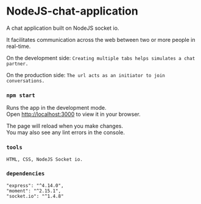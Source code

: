# NodeJS-chat-application
A chat application built on NodeJS socket io.

It facilitates communication across the web between two or more people in real-time.

On the development side: `Creating multiple tabs helps simulates a chat partner.`

On the production side: `The url acts as an initiator to join conversations.`

### `npm start`

Runs the app in the development mode.\
Open [http://localhost:3000](http://localhost:3000) to view it in your browser.

The page will reload when you make changes.\
You may also see any lint errors in the console.

### `tools`
    HTML, CSS, NodeJS Socket io.

### `dependencies`
    "express": "^4.14.0",
    "moment": "^2.15.1",
    "socket.io": "^1.4.8"
